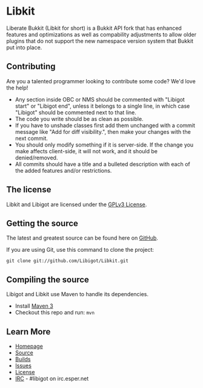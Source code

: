 Libkit
=============
Liberate Bukkit (Libkit for short) is a Bukkit API fork that has enhanced features and optimizations as well as compability adjustments to allow older plugins that do not support the new namespace version system that Bukkit put into place.

## Contributing
Are you a talented programmer looking to contribute some code? We'd love the help!
* Any section inside OBC or NMS should be commented with "Libigot start" or "Libigot end", unless it belongs to a single line, in which case "Libigot" should be commented next to that line.
* The code you write should be as clean as possible.
* If you have to unshade classes first add them unchanged with a commit message like "Add <classname> for diff visibility.", then make your changes with the next commit.
* You should only modify something if it is server-side. If the change you make affects client-side, it will not work, and it should be denied/removed.
* All commits should have a title and a bulleted description with each of the added features and/or restrictions.

## The license
Libkit and Libigot are licensed under the [GPLv3 License][License].

## Getting the source
The latest and greatest source can be found here on [GitHub][Source].

If you are using Git, use this command to clone the project:

    git clone git://github.com/Libigot/Libkit.git

## Compiling the source
Libigot and Libkit use Maven to handle its dependencies.

* Install [Maven 3](http://maven.apache.org/download.html)  
* Checkout this repo and run: `mvn`

## Learn More
* [Homepage]
* [Source]
* [Builds]
* [Issues]
* [License]
* [IRC] - #libigot on irc.esper.net

[Homepage]: http://www.libigot.org
[License]: http://www.gnu.org/licenses/gpl.html
[Source]: https://github.com/Libigot/Libigot.git
[Builds]: http://build.libigot.org
[Issues]: https://github.com/Libigot/Libigot/issues
[IRC]: http://libigot.org/pages/chat/
